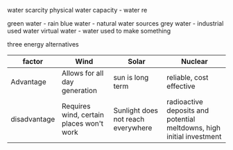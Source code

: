 water scarcity
physical water capacity - water re


green water - rain
blue water - natural water sources
grey water - industrial used water
virtual water - water used to make something


three energy alternatives


| factor | Wind | Solar | Nuclear|
| --- | --- | --- | --- |
| Advantage | Allows for all day generation | sun is long term | reliable, cost effective |
| disadvantage | Requires wind, certain places won't work | Sunlight does not reach everywhere | radioactive deposits and potential meltdowns, high initial investment |
